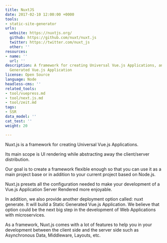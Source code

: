 ```yaml
---
title: NuxtJS
date: 2017-02-10 12:00:00 +0000
tools:
- static-site-generator
urls:
  website: https://nuxtjs.org/
  github: https://github.com/nuxt/nuxt.js
  twitter: https://twitter.com/nuxt_js
  other: ''
resources:
- name: ''
  url: ''
description: A framework for creating Universal Vue.js Applications, and a Static
  Generated Vue.js Application
license: Open Source
language: Node
headless-cms: ''
related_tools:
- tool/vuepress.md
- tool/next.js.md
- tool/zeit.md
tags:
- SSR
data_model: ''
cat_test: ''
weight: 20

---
```

Nuxt.js is a framework for creating Universal Vue.js Applications.

Its main scope is UI rendering while abstracting away the client/server distribution.

Our goal is to create a framework flexible enough so that you can use it as a main project base or in addition to your current project based on Node.js.

Nuxt.js presets all the configuration needed to make your development of a Vue.js Application Server Rendered more enjoyable.

In addition, we also provide another deployment option called: nuxt generate. It will build a Static Generated Vue.js Application. We believe that option could be the next big step in the development of Web Applications with microservices.

As a framework, Nuxt.js comes with a lot of features to help you in your development between the client side and the server side such as Asynchronous Data, Middleware, Layouts, etc.
